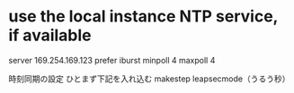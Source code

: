 # use the local instance NTP service, if available
server 169.254.169.123 prefer iburst minpoll 4 maxpoll 4

時刻同期の設定
ひとまず下記を入れ込む
makestep
leapsecmode（うるう秒）